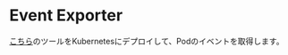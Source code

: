 <!-- omit in toc -->
# Event Exporter

[こちら](https://github.com/opsgenie/kubernetes-event-exporter)のツールをKubernetesにデプロイして、Podのイベントを取得します。
